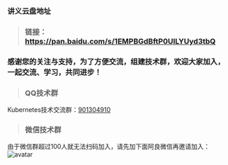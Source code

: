 ### 讲义云盘地址
>### 链接： https://pan.baidu.com/s/1EMPBGdBftP0UILYUyd3tbQ

### 感谢您的关注与支持，为了方便交流，组建技术群，欢迎大家加入，一起交流、学习，共同进步！
>### QQ技术群
Kubernetes技术交流群：[901304910](https://jq.qq.com/?_wv=1027&k=5Ql4EhY)
>### 微信技术群
由于微信群超过100人就无法扫码加入，请先加下面阿良微信再邀请加入：
![avatar](https://github.com/lizhenliang/Shell-Python-Document/blob/master/%E8%81%94%E7%B3%BB%E6%96%B9%E5%BC%8F.jpg)
